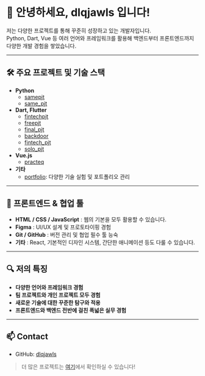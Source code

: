 # 👋 안녕하세요, dlqjawls 입니다!

저는 다양한 프로젝트를 통해 꾸준히 성장하고 있는 개발자입니다.  
Python, Dart, Vue 등 여러 언어와 프레임워크를 활용해 백엔드부터 프론트엔드까지 다양한 개발 경험을 쌓았습니다.

---

## 🛠 주요 프로젝트 및 기술 스택

- **Python**  
  - [samepjt](https://github.com/dlqjawls/samepjt)  
  - [same_pjt](https://github.com/dlqjawls/same_pjt)
- **Dart, Flutter**  
  - [fintechpjt](https://github.com/dlqjawls/fintechpjt)  
  - [freepjt](https://github.com/dlqjawls/freepjt)  
  - [final_pjt](https://github.com/dlqjawls/final_pjt)  
  - [backdoor](https://github.com/dlqjawls/backdoor)  
  - [fintech_pjt](https://github.com/dlqjawls/fintech_pjt)  
  - [solo_pjt](https://github.com/dlqjawls/solo_pjt)
- **Vue.js**  
  - [practeq](https://github.com/dlqjawls/practeq)
- **기타**  
  - [portfolio](https://github.com/dlqjawls/portfolio): 다양한 기술 실험 및 포트폴리오 관리

---

## 🎨 프론트엔드 & 협업 툴

- **HTML / CSS / JavaScript** : 웹의 기본을 모두 활용할 수 있습니다.
- **Figma** : UI/UX 설계 및 프로토타이핑 경험
- **Git / GitHub** : 버전 관리 및 협업 필수 툴 능숙
- **기타** : React, 기본적인 디자인 시스템, 간단한 애니메이션 등도 다룰 수 있습니다.

---

## 🔍 저의 특징

- **다양한 언어와 프레임워크 경험**
- **팀 프로젝트와 개인 프로젝트 모두 경험**
- **새로운 기술에 대한 꾸준한 탐구와 적용**
- **프론트엔드와 백엔드 전반에 걸친 폭넓은 실무 경험**

---

## 📫 Contact

- GitHub: [dlqjawls](https://github.com/dlqjawls)

> 더 많은 프로젝트는 [여기](https://github.com/dlqjawls?tab=repositories&sort=updated)에서 확인하실 수 있습니다!
